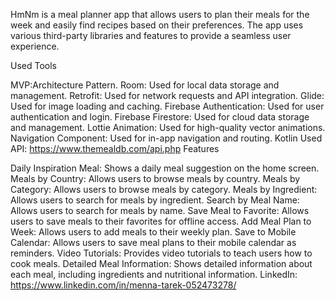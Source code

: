 HmNm is a meal planner app that allows users to plan their meals for the week and easily find recipes based on their preferences. The app uses various third-party libraries and features to provide a seamless user experience.

Used Tools

MVP:Architecture Pattern.
Room: Used for local data storage and management.
Retrofit: Used for network requests and API integration.
Glide: Used for image loading and caching.
Firebase Authentication: Used for user authentication and login.
Firebase Firestore: Used for cloud data storage and management. 
Lottie Animation: Used for high-quality vector animations.
Navigation Component: Used for in-app navigation and routing.
Kotlin
Used API: https://www.themealdb.com/api.php
Features

Daily Inspiration Meal: Shows a daily meal suggestion on the home screen.
Meals by Country: Allows users to browse meals by country.
Meals by Category: Allows users to browse meals by category.
Meals by Ingredient: Allows users to search for meals by ingredient.
Search by Meal Name: Allows users to search for meals by name.
Save Meal to Favorite: Allows users to save meals to their favorites for offline access.
Add Meal Plan to Week: Allows users to add meals to their weekly plan.
Save to Mobile Calendar: Allows users to save meal plans to their mobile calendar as reminders.
Video Tutorials: Provides video tutorials to teach users how to cook meals.
Detailed Meal Information: Shows detailed information about each meal, including ingredients and nutritional information.
LinkedIn: https://www.linkedin.com/in/menna-tarek-052473278/
